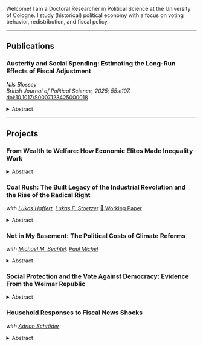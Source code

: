 <link rel="stylesheet" href="/assets/css/style.css">


Welcome! I am a Doctoral Researcher in Political Science at the University of Cologne. I study (historical) political economy with a focus on voting behavior, redistribution, and fiscal policy.

---

## Publications

### Austerity and Social Spending: Estimating the Long-Run Effects of Fiscal Adjustment  
*Nils Blossey*  
*British Journal of Political Science, 2025; 55:e107.*  
[doi:10.1017/S0007123425000018](https://doi.org/10.1017/S0007123425000018)
<details>
<summary>Abstract</summary>
Ageing populations and slower growth have compelled governments in mature welfare states to implement fiscal adjustments, but uncertainty persists about whether these measures have successfully curtailed the size of the welfare state. This letter documents that fiscal adjustments reduce social spending more effectively than previously thought. Using data from sixteen advanced economies between 1978 and 2018 and the narrative identification of adjustment plans, I estimate cumulative multipliers with local projections. I find that fiscal adjustments persistently lower social spending, including key components of social consumption and social investment. To explain why austerity does not shelter the welfare state, I present stylized facts about the timing and composition of adjustment plans. First, while public investment cuts concentrate at the beginning of the adjustment period, social consumption cuts accumulate over time. Second, large budget deficits and financial crises are frequent antecedents of the most ambitious fiscal reforms.
</details>

---

## Projects

### From Wealth to Welfare: How Economic Elites Made Inequality Work
<details>
<summary>Abstract</summary>
Why do advanced economies engage in substantial income transfers but scarcely redistribute wealth? This paper explains this pattern through an insurance theory of income redistribution, which posits that wealth inequality historically led economic elites to expand income transfers to propertyless households. I study this proposition in the context of landholding inequality in Prussia. Estate owners, I argue, used income transfers to offset the economic insecurities of landless workers who could not rely on landownership as insurance against income loss. I digitize surveys of local poor relief and exploit Prussia's administrative structure, where estates functioned as local authorities. The results show that landholding inequality caused higher income transfers to the poor, driven by the redistributive actions of estate owners. Estate owners allocated relief as social protection over the life cycle for households outside of the active workforce. This commitment to insurance was associated with greater voter support for the political order.
</details>

### Coal Rush: The Built Legacy of the Industrial Revolution and the Rise of the Radical Right  
*with [Lukas Haffert](https://lukashaffert.com/), [Lukas F. Stoetzer](https://www.uni-wh.de/ansprechpartner/lukas-stoetzer)*
[📄 Working Paper](https://doi.org/10.31235/osf.io/tswm7_v1)

<details>
<summary>Abstract</summary>
Historical industrial heartlands have shifted to the right but have done so at different speeds and intensities. We argue that this variation can be explained by differences in the historical industrialization process. Communities that industrialized later and more intensively realign more toward the radical right today. This is because the built environment shaped by the original industrialization drives demographic persistence and neighborhood disadvantage. To examine our argument, we study the effects of nineteenth-century coal mining in Germany's Ruhr area. We match the geolocation of over 1,000 mining shafts, historical plant-level employment data, and the spread of company housing with contemporary electoral results at the neighborhood level. For identification, we exploit the depth of coal deposits that governed the adoption of deep-shaft mining. This paper underscores how the path of economic development influences voting in the long run.
</details>

### Not in My Basement: The Political Costs of Climate Reforms  
*with [Michael M. Bechtel](http://mbechtel.com/), [Paul Michel](https://paulmichel0.github.io/)*
<details>
<summary>Abstract</summary>
When do clean-energy reforms provoke public backlash? We argue that perceived economic exposure, often imperfectly related to actual material impact, and political narratives are key drivers of opposition. We test this claim in the context of Germany's heating reform, which aimed to phase out fossil-fuel systems. Using synthetic control and difference-in-differences methods, we show that the reform's announcement increased support for the radical right and decreased support for the Greens, while actual exposure led to gains for the mainstream center-right. Drawing on large-scale, AI-assisted qualitative interviews, we document that narratives linking the law to steep heating costs characterized beliefs even among households not materially affected. These misperceptions varied by partisanship and were tied to broader concerns about government overreach. Our findings show how political narratives amplify perceived economic threats and drive mass opposition to climate reforms.
</details>

### Social Protection and the Vote Against Democracy: Evidence From the Weimar Republic
<details>
<summary>Abstract</summary>
Economic crises often precede episodes of fundamental political upheaval. Although this relationship is well-documented in empirical research, much less is known about the extent to which social protection, by shielding voters from material hardship, can mitigate the political costs of economic shocks. I examine this question in the context of the late Weimar Republic. To understand how welfare generosity could have influenced voting behavior in an environment of fiscal austerity, I show that the Weimar Republic maintained a well-developed local welfare system that incorporated workers who lost access to federal insurance due to fiscal cutbacks. I leverage differences in local welfare generosity to study whether social protection attenuated the rise of the Nazi Party. Using standard benefit rates before the crisis and the predemocratic legacy of social policy development for identification in an instrumental variable design, I show that more generous welfare rates reduced support for the Nazi Party in the elections after the fiscal consolidation episode. This study contributes to our understanding of how welfare states shape voting behavior during crises and qualifies existing accounts of welfare retrenchment in the final years of the Weimar Republic.
</details>

### Household Responses to Fiscal News Shocks  
*with [Adrian Schröder](https://www.wiwi.uni-muenster.de/iioe/de/institut/mitarbeiter/adrian-schroeder-1)*
<details>
<summary>Abstract</summary>
We study the impact of fiscal news shocks on household consumption and economic expectations through two survey experiments conducted in the United States. To causally identify the effect of a news shock, we first implement an information provision experiment in which respondents receive varying information about the projected growth rate of real federal government spending for the upcoming year. Second, we employ a vignette experiment that allows respondents to revise their macroeconomic expectations in response to a hypothetical government spending increase with different components. Our findings show that while households initially adjust their fiscal expectations in response to the news shock, these updates are not persistent over time. The fiscal news shock significantly raises inflation expectations in the short run but has no measurable effect on personal household consumption. Additional evidence from the vignette experiment and respondents' mental models of fiscal expansions consistently shows that households predominantly perceive fiscal interventions as inflationary.
</details>
